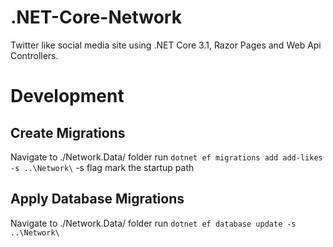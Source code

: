 # .NET-Core-Network

Twitter like social media site using .NET Core 3.1, Razor Pages and Web Api Controllers.

# Development

## Create Migrations
Navigate to ./Network.Data/ folder run ```dotnet ef migrations add add-likes -s ..\Network\``` -s flag mark the startup path

## Apply Database Migrations
Navigate to ./Network.Data/ folder run ```dotnet ef database update -s ..\Network\```
